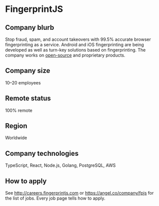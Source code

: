 # FingerprintJS

## Company blurb

Stop fraud, spam, and account takeovers with 99.5% accurate browser fingerprinting as a service.
Android and iOS fingerprinting are being developed as well as turn-key solutions based on fingerprinting.
The company works on [open-source](https://github.com/fingerprintjs) and proprietary products.

## Company size

10–20 employees

## Remote status

100% remote

## Region

Worldwide

## Company technologies

TypeScript, React, Node.js, Golang, PostgreSQL, AWS

## How to apply

See http://careers.fingerprintjs.com or https://angel.co/company/fpjs for the list of jobs.
Every job page tells how to apply.
